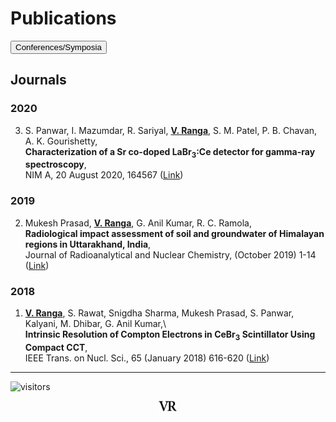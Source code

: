# Publications
<a href="conf">
<input type=button value="Conferences/Symposia"></a>

## Journals
### 2020
3) S. Panwar, I. Mazumdar, R. Sariyal, **<ins>V. Ranga</ins>**, S. M. Patel, P. B. Chavan, A. K. Gourishetty,\
  **Characterization of a Sr co-doped LaBr<sub>3</sub>:Ce detector for gamma-ray spectroscopy**,\
  NIM A, 20 August 2020, 164567 ([Link](https://doi.org/10.1016/j.nima.2020.164567))

### 2019
2) Mukesh Prasad, **<ins>V. Ranga</ins>**, G. Anil Kumar, R. C. Ramola,\
  **Radiological impact assessment of soil and groundwater of Himalayan regions in Uttarakhand, India**,\
  Journal of Radioanalytical and Nuclear Chemistry, (October 2019) 1-14 ([Link](https://doi.org/10.1007/s10967-019-06827-9)) 

### 2018
1) **<ins>V. Ranga</ins>**, S. Rawat, Snigdha Sharma, Mukesh Prasad, S. Panwar, Kalyani, M. Dhibar, G. Anil Kumar,\  
  **Intrinsic Resolution of Compton Electrons in CeBr<sub>3</sub> Scintillator Using Compact CCT**,\
  IEEE Trans. on Nucl. Sci., 65 (January 2018) 616-620 ([Link](https://doi.org/10.1109/TNS.2017.2779888))

---
![visitors](https://visitor-badge.glitch.me/badge?page_id=rangavirender.site.publ)
<p align="center"><img src="logo_v1.png" width="30"></p>
